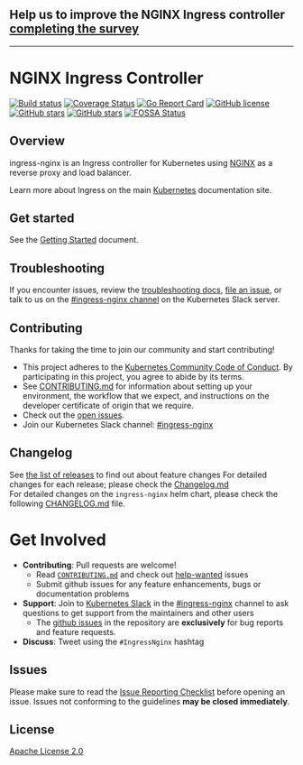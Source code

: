 ## Help us to improve the NGINX Ingress controller [completing the survey](https://docs.google.com/forms/d/15ULTOvYDsV920V0GWrspew4yyjEmTAi740Wr34UgKwA/viewform)

---

# NGINX Ingress Controller

[![Build status](https://badge.buildkite.com/6b154dcf19d6d1eeb00fc3857eb3300929bd061f0f793ab072.svg)](https://buildkite.com/shopify/ingress-nginx)
[![Coverage Status](https://codecov.io/gh/kubernetes/ingress-nginx/branch/master/graph/badge.svg)](https://codecov.io/gh/kubernetes/ingress-nginx)
[![Go Report Card](https://goreportcard.com/badge/github.com/kubernetes/ingress-nginx)](https://goreportcard.com/report/github.com/kubernetes/ingress-nginx)
[![GitHub license](https://img.shields.io/github/license/kubernetes/ingress-nginx.svg)](https://github.com/kubernetes/ingress-nginx/blob/master/LICENSE)
[![GitHub stars](https://img.shields.io/github/stars/kubernetes/ingress-nginx.svg)](https://github.com/kubernetes/ingress-nginx/stargazers)
[![GitHub stars](https://img.shields.io/badge/contributions-welcome-orange.svg)](https://github.com/kubernetes/ingress-nginx/blob/master/CONTRIBUTING.md)
[![FOSSA Status](https://app.fossa.io/api/projects/git%2Bgithub.com%2Fkubernetes%2Fingress-nginx.svg?type=shield)](https://app.fossa.io/projects/git%2Bgithub.com%2Fkubernetes%2Fingress-nginx?ref=badge_shield)

## Overview

ingress-nginx is an Ingress controller for Kubernetes using [NGINX](https://www.nginx.org/) as a reverse proxy and load balancer.

Learn more about Ingress on the main [Kubernetes](https://kubernetes.io/docs/concepts/services-networking/ingress/) documentation site.

## Get started

See the [Getting Started](https://kubernetes.github.io/ingress-nginx/deploy/) document.

## Troubleshooting

If you encounter issues, review the [troubleshooting docs](docs/troubleshooting.md), [file an issue](https://github.com/kubernetes/ingress-nginx/issues), or talk to us on the [#ingress-nginx channel](https://kubernetes.slack.com/messages/ingress-nginx) on the Kubernetes Slack server.

## Contributing

Thanks for taking the time to join our community and start contributing!

- This project adheres to the [Kubernetes Community Code of Conduct](https://git.k8s.io/community/code-of-conduct.md). By participating in this project, you agree to abide by its terms.
- See [CONTRIBUTING.md](CONTRIBUTING.md) for information about setting up your environment, the workflow that we expect, and instructions on the developer certificate of origin that we require.
- Check out the [open issues](https://github.com/kubernetes/ingress-nginx).
- Join our Kubernetes Slack channel: [#ingress-nginx](https://kubernetes.slack.com/messages/CANQGM8BA/)

## Changelog

See [the list of releases](https://github.com/kubernetes/ingress-nginx/releases) to find out about feature changes
For detailed changes for each release; please check the [Changelog.md](Changelog.md)  
For detailed changes on the `ingress-nginx` helm chart, please check the following [CHANGELOG.md](charts/ingress-nginx/CHANGELOG.md) file.

# Get Involved

- **Contributing**: Pull requests are welcome!
  - Read [`CONTRIBUTING.md`](CONTRIBUTING.md) and check out [help-wanted](https://github.com/kubernetes/ingress-nginx/labels/help%20wanted) issues
  - Submit github issues for any feature enhancements, bugs or documentation problems
- **Support**: Join to [Kubernetes Slack](http://slack.kubernetes.io/) in the [#ingress-nginx](https://kubernetes.slack.com/messages/CANQGM8BA/) channel to ask questions to get support from the maintainers and other users
  - The [github issues](https://github.com/kubernetes/ingress-nginx/issues) in the repository are **exclusively** for bug reports and feature requests.
- **Discuss**: Tweet using the `#IngressNginx` hashtag

## Issues

Please make sure to read the [Issue Reporting Checklist](https://github.com/kubernetes/ingress-nginx/blob/master/CONTRIBUTING.md#issue-reporting-guidelines) before opening an issue. Issues not conforming to the guidelines **may be closed immediately**.

## License

[Apache License 2.0](https://github.com/kubernetes/ingress-nginx/blob/master/LICENSE)
